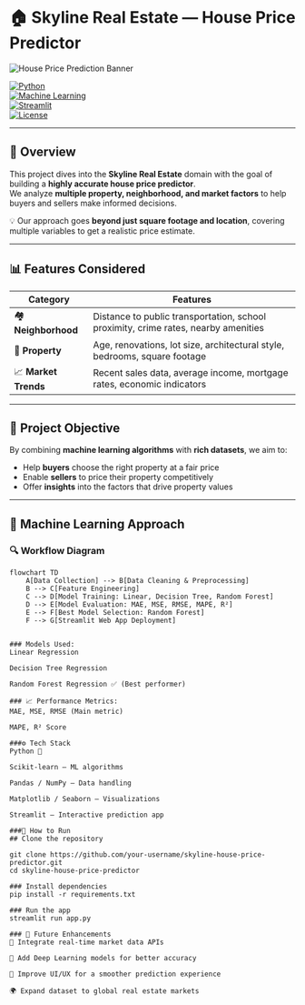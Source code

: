 # 🏠 Skyline Real Estate — House Price Predictor  

![House Price Prediction Banner](assets/banner.png)  

[![Python](https://img.shields.io/badge/Python-3.9%2B-blue.svg)](https://www.python.org/)  
[![Machine Learning](https://img.shields.io/badge/Machine%20Learning-Regression%20Models-orange)]()  
[![Streamlit](https://img.shields.io/badge/Streamlit-App%20Interface-red)](https://streamlit.io/)  
[![License](https://img.shields.io/badge/License-MIT-green)](LICENSE)  

---

## 📌 Overview  
This project dives into the **Skyline Real Estate** domain with the goal of building a **highly accurate house price predictor**.  
We analyze **multiple property, neighborhood, and market factors** to help buyers and sellers make informed decisions.  

💡 Our approach goes **beyond just square footage and location**, covering multiple variables to get a realistic price estimate.  

---

## 📊 Features Considered  

| Category | Features |
|----------|----------|
| 🏘 **Neighborhood** | Distance to public transportation, school proximity, crime rates, nearby amenities |
| 🏡 **Property** | Age, renovations, lot size, architectural style, bedrooms, square footage |
| 📈 **Market Trends** | Recent sales data, average income, mortgage rates, economic indicators |

---

## 🎯 Project Objective  
By combining **machine learning algorithms** with **rich datasets**, we aim to:  
- Help **buyers** choose the right property at a fair price  
- Enable **sellers** to price their property competitively  
- Offer **insights** into the factors that drive property values  

---

## 🧠 Machine Learning Approach  

### 🔍 Workflow Diagram  
```mermaid
flowchart TD
    A[Data Collection] --> B[Data Cleaning & Preprocessing]
    B --> C[Feature Engineering]
    C --> D[Model Training: Linear, Decision Tree, Random Forest]
    D --> E[Model Evaluation: MAE, MSE, RMSE, MAPE, R²]
    E --> F[Best Model Selection: Random Forest]
    F --> G[Streamlit Web App Deployment]


### Models Used:
Linear Regression

Decision Tree Regression

Random Forest Regression ✅ (Best performer)

### 📈 Performance Metrics:
MAE, MSE, RMSE (Main metric)

MAPE, R² Score

###⚙️ Tech Stack
Python 🐍

Scikit-learn — ML algorithms

Pandas / NumPy — Data handling

Matplotlib / Seaborn — Visualizations

Streamlit — Interactive prediction app

###🚀 How to Run
## Clone the repository

git clone https://github.com/your-username/skyline-house-price-predictor.git
cd skyline-house-price-predictor

### Install dependencies
pip install -r requirements.txt

### Run the app
streamlit run app.py

### 📌 Future Enhancements
📡 Integrate real-time market data APIs

🧠 Add Deep Learning models for better accuracy

🎨 Improve UI/UX for a smoother prediction experience

🌍 Expand dataset to global real estate markets
